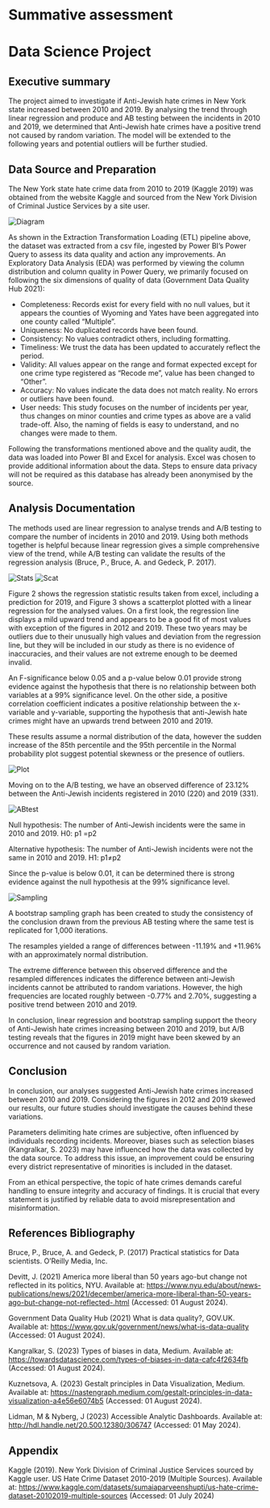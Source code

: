 # Summative assessment
# Data Science Project



## Executive summary
The project aimed to investigate if Anti-Jewish hate crimes in New York state increased between 2010 and 2019. By analysing the trend through linear regression and produce and AB testing between the incidents in 2010 and 2019, we determined that Anti-Jewish hate crimes have a positive trend not caused by random variation. The model will be extended to the following years and potential outliers will be further studied.

## Data Source and Preparation
The New York state hate crime data from 2010 to 2019 (Kaggle 2019) was obtained from the website Kaggle and sourced from the New York Division of Criminal Justice Services by a site user. 

![Diagram](assets/images/ETL-diagram.png)

As shown in the Extraction Transformation Loading (ETL) pipeline above, the dataset was extracted from a csv file, ingested by Power BI’s Power Query to assess its data quality and action any improvements.
An Exploratory Data Analysis (EDA) was performed by viewing the column distribution and column quality in Power Query, we primarily focused on following the six dimensions of quality of data (Government Data Quality Hub 2021):

-	Completeness: Records exist for every field with no null values, but it appears the counties of Wyoming and Yates have been aggregated into one county called “Multiple”.
-	Uniqueness: No duplicated records have been found.
-	Consistency: No values contradict others, including formatting.
-	Timeliness: We trust the data has been updated to accurately reflect the period.
-	Validity: All values appear on the range and format expected except for one crime type registered as “Recode me”, value has been changed to “Other”.
-	Accuracy: No values indicate the data does not match reality. No errors or outliers have been found.
-	User needs: This study focuses on the number of incidents per year, thus changes on minor counties and crime types as above are a valid trade-off. Also, the naming of fields is easy to understand, and no changes were made to them.
  
Following the transformations mentioned above and the quality audit, the data was loaded into Power BI and Excel for analysis. Excel was chosen to provide additional information about the data.
Steps to ensure data privacy will not be required as this database has already been anonymised by the source.


## Analysis Documentation
The methods used are linear regression to analyse trends and A/B testing to compare the number of incidents in 2010 and 2019. Using both methods together is helpful because linear regression gives a simple comprehensive view of the trend, while A/B testing can validate the results of the regression analysis (Bruce, P., Bruce, A. and Gedeck, P. 2017).

![Stats](assets/images/regression-stats.png)
![Scat](assets/images/Scatterplot-linear-regr.png)

Figure 2 shows the regression statistic results taken from excel, including a prediction for 2019, and Figure 3 shows a scatterplot plotted with a linear regression for the analysed values.
On a first look, the regression line displays a mild upward trend and appears to be a good fit of most values with exception of the figures in 2012 and 2019. These two years may be outliers due to their unusually high values and deviation from the regression line, but they will be included in our study as there is no evidence of inaccuracies, and their values are not extreme enough to be deemed invalid.

An F-significance below 0.05 and a p-value below 0.01 provide strong evidence against the hypothesis that there is no relationship between both variables at a 99% significance level.
On the other side, a positive correlation coefficient indicates a positive relationship between the x-variable and y-variable, supporting the hypothesis that anti-Jewish hate crimes might have an upwards trend between 2010 and 2019.

These results assume a normal distribution of the data, however the sudden increase of the 85th percentile and the 95th percentile in the Normal probability plot suggest potential skewness or the presence of outliers.

![Plot](assets/images/Normal-probability-plot.png)

Moving on to the A/B testing, we have an observed difference of 23.12% between the Anti-Jewish incidents registered in 2010 (220) and 2019 (331).

![ABtest](assets/images/AB-test.png)

Null hypothesis: The number of Anti-Jewish incidents were the same in 2010 and 2019. H0: p1 =p2

Alternative hypothesis: The number of Anti-Jewish incidents were not the same in 2010 and 2019. H1: p1≠p2

Since the p-value is below 0.01, it can be determined there is strong evidence against the null hypothesis at the 99% significance level.

![Sampling](assets/images/Bootstrap-sampling-distribution.png)

A bootstrap sampling graph has been created to study the consistency of the conclusion drawn from the previous AB testing where the same test is replicated for 1,000 iterations.

The resamples yielded a range of differences between -11.19% and +11.96% with an approximately normal distribution.

The extreme difference between this observed difference and the resampled differences indicates the difference between anti-Jewish incidents cannot be attributed to random variations. However, the high frequencies are located roughly between -0.77% and 2.70%, suggesting a positive trend between 2010 and 2019.

In conclusion, linear regression and bootstrap sampling support the theory of Anti-Jewish hate crimes increasing between 2010 and 2019, but A/B testing reveals that the figures in 2019 might have been skewed by an occurrence and not caused by random variation.

## Conclusion
In conclusion, our analyses suggested Anti-Jewish hate crimes increased between 2010 and 2019. Considering the figures in 2012 and 2019 skewed our results, our future studies should investigate the causes behind these variations.

Parameters delimiting hate crimes are subjective, often influenced by individuals recording incidents. Moreover, biases such as selection biases (Kangralkar, S. 2023) may have influenced how the data was collected by the data source. To address this issue, an improvement could be ensuring every district representative of minorities is included in the dataset.

From an ethical perspective, the topic of hate crimes demands careful handling to ensure integrity and accuracy of findings. It is crucial that every statement is justified by reliable data to avoid misrepresentation and misinformation.

## References Bibliography
Bruce, P., Bruce, A. and Gedeck, P. (2017) Practical statistics for Data scientists. O’Reilly Media, Inc.

Devitt, J. (2021) America more liberal than 50 years ago-but change not reflected in its politics, NYU. Available at: https://www.nyu.edu/about/news-publications/news/2021/december/america-more-liberal-than-50-years-ago-but-change-not-reflected-.html (Accessed: 01 August 2024).

Government Data Quality Hub (2021) What is data quality?, GOV.UK. Available at: https://www.gov.uk/government/news/what-is-data-quality (Accessed: 01 August 2024).

Kangralkar, S. (2023) Types of biases in data, Medium. Available at: https://towardsdatascience.com/types-of-biases-in-data-cafc4f2634fb (Accessed: 01 August 2024).

Kuznetsova, A. (2023) Gestalt principles in Data Visualization, Medium. Available at: https://nastengraph.medium.com/gestalt-principles-in-data-visualization-a4e56e6074b5 (Accessed: 01 August 2024).

Lidman, M & Nyberg, J (2023) Accessible Analytic Dashboards. Available at: http://hdl.handle.net/20.500.12380/306747 (Accessed: 01 May 2024).

## Appendix
Kaggle (2019). New York Division of Criminal Justice Services sourced by Kaggle user. US Hate Crime Dataset 2010-2019 (Multiple Sources). Available at: https://www.kaggle.com/datasets/sumaiaparveenshupti/us-hate-crime-dataset-20102019-multiple-sources (Accessed: 01 July 2024)


